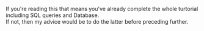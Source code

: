 If you're reading this that means you've already complete the whole turtorial including SQL queries and Database.</br>
If not, then my advice would be to do the latter before preceding further.

